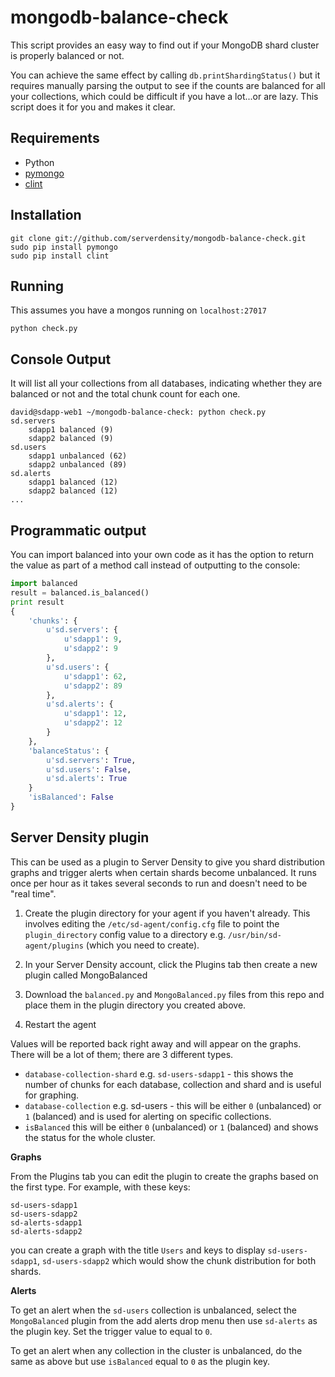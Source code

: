 mongodb-balance-check
=====================

This script provides an easy way to find out if your MongoDB shard cluster is properly balanced or not. 

You can achieve the same effect by calling `db.printShardingStatus()` but it requires manually parsing the output to see if the counts are balanced for all your collections, which could be difficult if you have a lot...or are lazy. This script does it for you and makes it clear.

Requirements
------------

* Python
* [pymongo](http://pypi.python.org/pypi/pymongo/)
* [clint](http://pypi.python.org/pypi/clint/)

Installation
------------
```
git clone git://github.com/serverdensity/mongodb-balance-check.git
sudo pip install pymongo
sudo pip install clint
```

Running
-------
This assumes you have a mongos running on `localhost:27017`

`python check.py`

Console Output
------
It will list all your collections from all databases, indicating whether they are balanced or not and the total chunk count for each one.

```
david@sdapp-web1 ~/mongodb-balance-check: python check.py 
sd.servers
    sdapp1 balanced (9)
    sdapp2 balanced (9)
sd.users
    sdapp1 unbalanced (62)
    sdapp2 unbalanced (89)
sd.alerts
    sdapp1 balanced (12)
    sdapp2 balanced (12)
...
```

Programmatic output
-------------------
You can import balanced into your own code as it has the option to return the value as part of a method call instead of outputting to the console:

```python
import balanced
result = balanced.is_balanced()
print result
{
    'chunks': {
        u'sd.servers': {
            u'sdapp1': 9,
            u'sdapp2': 9
        },
        u'sd.users': {
            u'sdapp1': 62,
            u'sdapp2': 89
        },
        u'sd.alerts': {
            u'sdapp1': 12,
            u'sdapp2': 12
        }
    },
    'balanceStatus': {
        u'sd.servers': True, 
        u'sd.users': False, 
        u'sd.alerts': True
    }
    'isBalanced': False
}
```

Server Density plugin
---------------------
This can be used as a plugin to Server Density to give you shard distribution graphs and trigger alerts when certain shards become unbalanced. It runs once per hour as it takes several seconds to run and doesn't need to be "real time".

1. Create the plugin directory for your agent if you haven't already. This involves editing the `/etc/sd-agent/config.cfg` file to point the `plugin_directory` config value to a directory e.g. `/usr/bin/sd-agent/plugins` (which you need to create).

2. In your Server Density account, click the Plugins tab then create a new plugin called MongoBalanced

3. Download the `balanced.py` and `MongoBalanced.py` files from this repo and place them in the plugin directory you created above.

4. Restart the agent

Values will be reported back right away and will appear on the graphs. There will be a lot of them; there are 3 different types.

* `database-collection-shard` e.g. `sd-users-sdapp1` - this shows the number of chunks for each database, collection and shard and is useful for graphing.
* `database-collection` e.g. sd-users - this will be either `0` (unbalanced) or `1` (balanced) and is used for alerting on specific collections.
* `isBalanced` this will be either `0` (unbalanced) or `1` (balanced) and shows the status for the whole cluster.

**Graphs**

From the Plugins tab you can edit the plugin to create the graphs based on the first type. For example, with these keys:

```
sd-users-sdapp1
sd-users-sdapp2
sd-alerts-sdapp1
sd-alerts-sdapp2
```

you can create a graph with the title `Users` and keys to display `sd-users-sdapp1`, `sd-users-sdapp2` which would show the chunk distribution for both shards.

**Alerts**

To get an alert when the `sd-users` collection is unbalanced, select the `MongoBalanced` plugin from the add alerts drop menu then use `sd-alerts` as the plugin key. Set the trigger value to equal to `0`.

To get an alert when any collection in the cluster is unbalanced, do the same as above but use `isBalanced` equal to `0` as the plugin key.